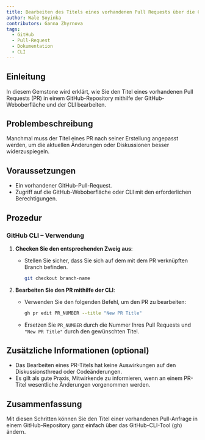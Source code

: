 ```yaml
---
title: Bearbeiten des Titels eines vorhandenen Pull Requests über die CLI
author: Wale Soyinka
contributors: Ganna Zhyrnova
tags:
  - GitHub
  - Pull-Request
  - Dokumentation
  - CLI
---
```


## Einleitung

In diesem Gemstone wird erklärt, wie Sie den Titel eines vorhandenen Pull Requests (PR) in einem GitHub-Repository mithilfe der GitHub-Weboberfläche und der CLI bearbeiten.

## Problembeschreibung

Manchmal muss der Titel eines PR nach seiner Erstellung angepasst werden, um die aktuellen Änderungen oder Diskussionen besser widerzuspiegeln.

## Voraussetzungen

- Ein vorhandener GitHub-Pull-Request.
- Zugriff auf die GitHub-Weboberfläche oder CLI mit den erforderlichen Berechtigungen.

## Prozedur

### GitHub CLI – Verwendung

1. **Checken Sie den entsprechenden Zweig aus**:
   - Stellen Sie sicher, dass Sie sich auf dem mit dem PR verknüpften Branch befinden.

     ```bash
     git checkout branch-name
     ```

2. **Bearbeiten Sie den PR mithilfe der CLI**:
   - Verwenden Sie den folgenden Befehl, um den PR zu bearbeiten:

     ```bash
     gh pr edit PR_NUMBER --title "New PR Title"
     ```

   - Ersetzen Sie `PR_NUMBER` durch die Nummer Ihres Pull Requests und `"New PR Title"` durch den gewünschten Titel.

## Zusätzliche Informationen (optional)

- Das Bearbeiten eines PR-Titels hat keine Auswirkungen auf den Diskussionsthread oder Codeänderungen.
- Es gilt als gute Praxis, Mitwirkende zu informieren, wenn an einem PR-Titel wesentliche Änderungen vorgenommen werden.

## Zusammenfassung

Mit diesen Schritten können Sie den Titel einer vorhandenen Pull-Anfrage in einem GitHub-Repository ganz einfach über das GitHub-CLI-Tool (gh) ändern.

